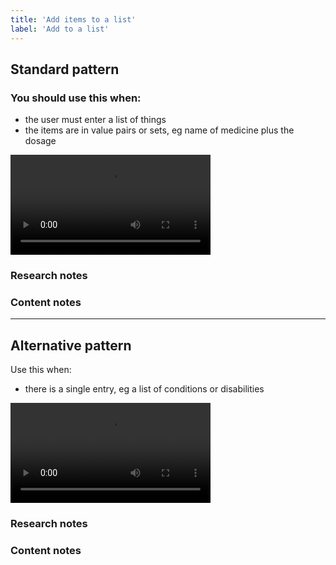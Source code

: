 ```yaml
---
title: 'Add items to a list'
label: 'Add to a list'
---
```


<h2 id="standard">Standard pattern</h2>

<h3 id="standard-use-when">You should use this when:</h3>

<ul>
  <li>the user must enter a list of things</li>
  <li>the items are in value pairs or sets, eg name of medicine plus the dosage</li>
</ul>

<video width="320" autoplay loop class="demo demo--border demo--video">
  <source src="/images/content/patterns/add-to-list.mp4" type="video/mp4" />
  <source src="/images/content/patterns/add-to-list.ogg" type="video/ogg" />
  Your browser does not support the video tag.
</video>

<h3 id="standard-research-notes">Research notes</h3>
<h3 id="standard-content-notes">Content notes</h3>

<hr>

<h2 id="single-entry-alternative">Alternative pattern</h2>

<p>Use this when:</p>

<ul>
	<li>there is a single entry, eg a list of conditions or disabilities</li>
</ul>

<video width="320" autoplay loop class="demo demo--border demo--video">
  <source src="/images/content/patterns/add-to-list-alt.mp4" type="video/mp4" />
  <source src="/images/content/patterns/add-to-list-alt.ogg" type="video/ogg" />
  Your browser does not support the video tag.
</video>

<h3 id="alternate-research-notes">Research notes</h3>
<h3 id="alternate-content-notes">Content notes</h3>
